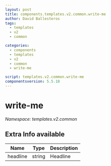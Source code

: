 ```yaml
---
layout: post
title: components.templates.v2.common.write-me
author: David Ballesteros
tags:
  - templates
  - v2
  - common

categories:
  - components
  - templates
  - v2
  - common
  - write-me

script: templates.v2.common.write-me
componentsversion: 5.5.18
---
```

# write-me

*Namespace: templates.v2.common*

## Extra Info available

| Name | Type | Description |
| --- | --- | --- |
| headline | string | Headline |